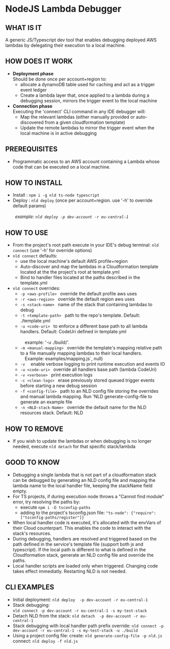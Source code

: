 # NodeJS Lambda Debugger
## WHAT IS IT 
A generic JS/Typescript dev tool that enables debugging deployed AWS lambdas by delegating their execution to a local machine. 

## HOW DOES IT WORK 
* __Deployment phase__
    <br>Should be done once per account+region to:
    - allocate a dynamoDB table used for caching and act as a trigger event ledger
    - Create a lambda layer that, once applied to a lambda during a debugging session, mirrors the trigger event to the local machine
* __Connection phase__
    <br>Executing the 'connect' CLI command in any IDE debugger will:
    - Map the relevant lambdas (either manually provided or auto-discovered from a given cloudformation template)
    - Update the remote lambdas to mirror the trigger event when the local machine is in active debugging

## PREREQUISITES 
* Programmatic access to an AWS account containing a Lambda whose code that can be executed on a local machine.

## HOW TO INSTALL 
* Install : `npm i -g nld ts-node typescript`
* Deploy : `nld deploy` (once per account+region. use '-h' to override default params)
    <br><br>&ensp;*example: `nld deploy -p dev-account -r eu-central-1`*

## HOW TO USE 
* From the project's root path execute in your IDE's debug terminal: `nld connect` (use '-h' for override options)
* `nld connect` defaults:
    - use the local machine's default AWS profile+region
    - Auto-discover and map the lambdas in a Cloudformation template located at the the project's root at template.yml
    - Bind to handler files located at the paths described in the template.yml
* `nld connect` overrides:
    - `-p <aws-profile>`    &ensp;override the default profile aws uses
    - `-r <aws-region>`     &ensp;override the default region aws uses
    - `-s <stack-name>`     &ensp;name of the stack that containing lambdas to debug
    - `-t <template-path>`  &ensp;path to the repo's template. Default: ./template.yml
    - `-u <code-uri>`       &ensp;to enforce a different base path to all lambda handlers. Default: CodeUri defined in template.yml
                                <br><br>&ensp;&ensp;example: '-u ./build/'. 
    - `-m <manual-mapping>` &ensp;override the template's mapping relative path to a file manually mapping lambdas to their local handlers. 
                                <br>&ensp;&ensp;Example: examples/mapping.js`, null)
    - `-v `                 &ensp;enable verbose logging to print runtime execution and events IO
    - `-u <code-uri>`       &ensp;override all handlers base path (lambda CodeUri)
    - `-v <verbose>`        &ensp;print execution logs
    - `-c <clean-logs>`     &ensp;erase previously stored queued trigger events before starting a new debug session
    - `-f <config-file>`    &ensp;path to an NLD config file storing the overrides and manual lambda mapping. Run 'NLD generate-config-file to generate an example file
    - `-n <NLD-stack-Name>` &ensp;override the default name for the NLD resources stack. Default: NLD
## HOW TO REMOVE
* If you wish to update the lambdas or when debugging is no longer needed, execute `nld detach` for that specific stack/lambda

## GOOD TO KNOW 
* Debugging a single lambda that is not part of a cloudformation stack can be debugged by 
    generating an NLD config file and mapping the lambda name to the local handler file, keeping the stackName field empty. 
* For TS projects, if during execution node throws a "Cannot find module" error, try resolving the paths by:
  - execute `npm i -D tsconfig-paths`
  - adding to the project's tsconfig.json file: `"ts-node": {"require": ["tsconfig-paths/register"]}`
* When local handler code is executed, it's allocated with the envVars of their Cloud counterpart.
    This enables the code to interact with the stack's resources. 
* During debugging, handlers are resolved and triggered based on the path defined in the service's template file (support both js and typescript). 
    If the local path is different to what is defined in the Cloudformation stack, generate an NLD config file and override the paths.
* Local handler scripts are loaded only when triggered. Changing code takes effect immediatly. Restarting NLD is not needed.

## CLI EXAMPLES
* Initial deployment: 
    `nld deploy  -p dev-account -r eu-central-1`
* Stack debugging:    
    `nld connect -p dev-account -r eu-central-1 -s my-test-stack`
* Detach NLD from the stack:
    `nld detach  -p dev-account -r eu-central-1`
* Stack debugging with local handler path prefix override:
    `nld connect -p dev-account -r eu-central-1 -s my-test-stack -u ./build`
* Using a project config file:
    create:  `nld generate-config-file -p nld.js`
    connect: `nld deploy -f nld.js`

